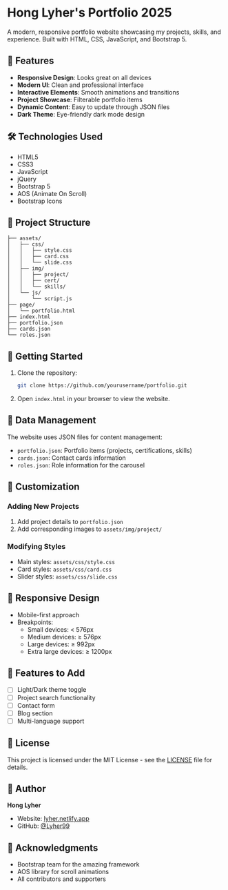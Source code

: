 # Hong Lyher's Portfolio 2025

A modern, responsive portfolio website showcasing my projects, skills, and experience. Built with HTML, CSS, JavaScript, and Bootstrap 5.

## 🌟 Features

- **Responsive Design**: Looks great on all devices
- **Modern UI**: Clean and professional interface
- **Interactive Elements**: Smooth animations and transitions
- **Project Showcase**: Filterable portfolio items
- **Dynamic Content**: Easy to update through JSON files
- **Dark Theme**: Eye-friendly dark mode design

## 🛠️ Technologies Used

- HTML5
- CSS3
- JavaScript
- jQuery
- Bootstrap 5
- AOS (Animate On Scroll)
- Bootstrap Icons

## 📁 Project Structure

```
├── assets/
│   ├── css/
│   │   ├── style.css
│   │   ├── card.css
│   │   └── slide.css
│   ├── img/
│   │   ├── project/
│   │   ├── cert/
│   │   └── skills/
│   └── js/
│       └── script.js
├── page/
│   └── portfolio.html
├── index.html
├── portfolio.json
├── cards.json
└── roles.json
```

## 🚀 Getting Started

1. Clone the repository:
   ```bash
   git clone https://github.com/yourusername/portfolio.git
   ```

2. Open `index.html` in your browser to view the website.

## 📝 Data Management

The website uses JSON files for content management:

- `portfolio.json`: Portfolio items (projects, certifications, skills)
- `cards.json`: Contact cards information
- `roles.json`: Role information for the carousel

## 🎨 Customization

### Adding New Projects
1. Add project details to `portfolio.json`
2. Add corresponding images to `assets/img/project/`

### Modifying Styles
- Main styles: `assets/css/style.css`
- Card styles: `assets/css/card.css`
- Slider styles: `assets/css/slide.css`

## 📱 Responsive Design

- Mobile-first approach
- Breakpoints:
  - Small devices: < 576px
  - Medium devices: ≥ 576px
  - Large devices: ≥ 992px
  - Extra large devices: ≥ 1200px

## 🔧 Features to Add

- [ ] Light/Dark theme toggle
- [ ] Project search functionality
- [ ] Contact form
- [ ] Blog section
- [ ] Multi-language support

## 📄 License

This project is licensed under the MIT License - see the [LICENSE](LICENSE) file for details.

## 👤 Author

**Hong Lyher**
- Website: [lyher.netlify.app](https://lyher.netlify.app/)
- GitHub: [@Lyher99](https://github.com/Lyher99)

## 🙏 Acknowledgments

- Bootstrap team for the amazing framework
- AOS library for scroll animations
- All contributors and supporters 